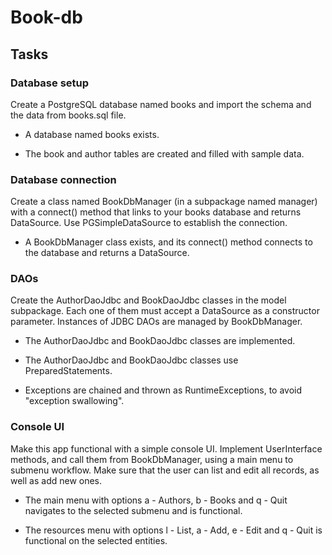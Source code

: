 # Book-db

## Tasks

### Database setup
Create a PostgreSQL database named books and import the schema and the data from books.sql file.

-  A database named books exists.

- The book and author tables are created and filled with sample data.

### Database connection
Create a class named BookDbManager (in a subpackage named manager) with a connect() method that links to your books database and returns DataSource. Use PGSimpleDataSource to establish the connection.

- A BookDbManager class exists, and its connect() method connects to the database and returns a DataSource.

### DAOs
Create the AuthorDaoJdbc and BookDaoJdbc classes in the model subpackage. Each one of them must accept a DataSource as a constructor parameter. Instances of JDBC DAOs are managed by BookDbManager.

- The AuthorDaoJdbc and BookDaoJdbc classes are implemented.

- The AuthorDaoJdbc and BookDaoJdbc classes use PreparedStatements.

- Exceptions are chained and thrown as RuntimeExceptions, to avoid "exception swallowing".

### Console UI
Make this app functional with a simple console UI. Implement UserInterface methods, and call them from BookDbManager, using a main menu to submenu workflow. Make sure that the user can list and edit all records, as well as add new ones.

- The main menu with options a - Authors, b - Books and q - Quit navigates to the selected submenu and is functional.

- The resources menu with options l - List, a - Add, e - Edit and q - Quit is functional on the selected entities.